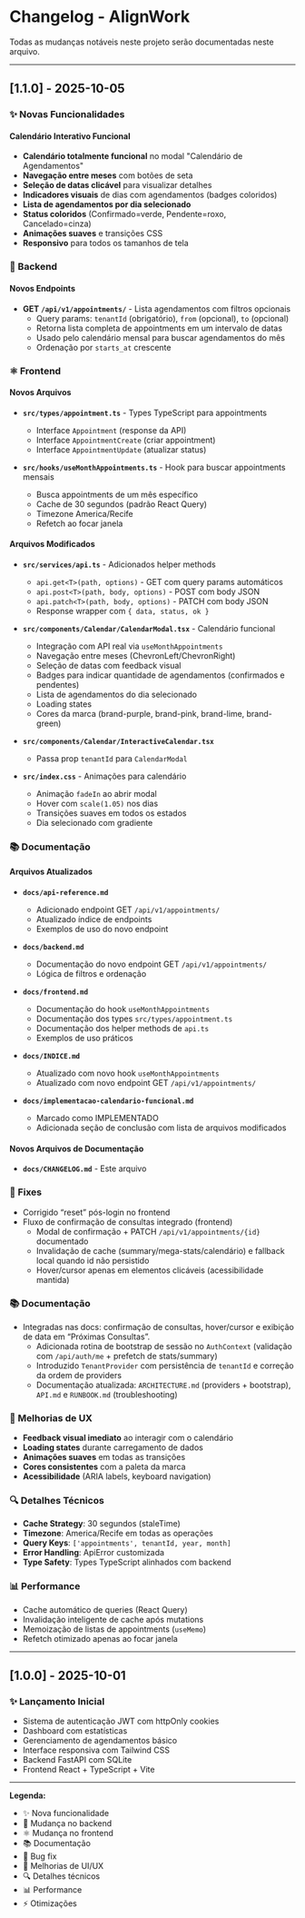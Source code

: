 # Changelog - AlignWork

Todas as mudanças notáveis neste projeto serão documentadas neste arquivo.

---

## [1.1.0] - 2025-10-05

### ✨ Novas Funcionalidades

#### Calendário Interativo Funcional
- **Calendário totalmente funcional** no modal "Calendário de Agendamentos"
- **Navegação entre meses** com botões de seta
- **Seleção de datas clicável** para visualizar detalhes
- **Indicadores visuais** de dias com agendamentos (badges coloridos)
- **Lista de agendamentos por dia selecionado**
- **Status coloridos** (Confirmado=verde, Pendente=roxo, Cancelado=cinza)
- **Animações suaves** e transições CSS
- **Responsivo** para todos os tamanhos de tela

### 🔧 Backend

#### Novos Endpoints
- **GET `/api/v1/appointments/`** - Lista agendamentos com filtros opcionais
  - Query params: `tenantId` (obrigatório), `from` (opcional), `to` (opcional)
  - Retorna lista completa de appointments em um intervalo de datas
  - Usado pelo calendário mensal para buscar agendamentos do mês
  - Ordenação por `starts_at` crescente

### ⚛️ Frontend

#### Novos Arquivos
- **`src/types/appointment.ts`** - Types TypeScript para appointments
  - Interface `Appointment` (response da API)
  - Interface `AppointmentCreate` (criar appointment)
  - Interface `AppointmentUpdate` (atualizar status)
  
- **`src/hooks/useMonthAppointments.ts`** - Hook para buscar appointments mensais
  - Busca appointments de um mês específico
  - Cache de 30 segundos (padrão React Query)
  - Timezone America/Recife
  - Refetch ao focar janela

#### Arquivos Modificados
- **`src/services/api.ts`** - Adicionados helper methods
  - `api.get<T>(path, options)` - GET com query params automáticos
  - `api.post<T>(path, body, options)` - POST com body JSON
  - `api.patch<T>(path, body, options)` - PATCH com body JSON
  - Response wrapper com `{ data, status, ok }`

- **`src/components/Calendar/CalendarModal.tsx`** - Calendário funcional
  - Integração com API real via `useMonthAppointments`
  - Navegação entre meses (ChevronLeft/ChevronRight)
  - Seleção de datas com feedback visual
  - Badges para indicar quantidade de agendamentos (confirmados e pendentes)
  - Lista de agendamentos do dia selecionado
  - Loading states
  - Cores da marca (brand-purple, brand-pink, brand-lime, brand-green)

- **`src/components/Calendar/InteractiveCalendar.tsx`**
  - Passa prop `tenantId` para `CalendarModal`

- **`src/index.css`** - Animações para calendário
  - Animação `fadeIn` ao abrir modal
  - Hover com `scale(1.05)` nos dias
  - Transições suaves em todos os estados
  - Dia selecionado com gradiente

### 📚 Documentação

#### Arquivos Atualizados
- **`docs/api-reference.md`**
  - Adicionado endpoint GET `/api/v1/appointments/`
  - Atualizado índice de endpoints
  - Exemplos de uso do novo endpoint

- **`docs/backend.md`**
  - Documentação do novo endpoint GET `/api/v1/appointments/`
  - Lógica de filtros e ordenação

- **`docs/frontend.md`**
  - Documentação do hook `useMonthAppointments`
  - Documentação dos types `src/types/appointment.ts`
  - Documentação dos helper methods de `api.ts`
  - Exemplos de uso práticos

- **`docs/INDICE.md`**
  - Atualizado com novo hook `useMonthAppointments`
  - Atualizado com novo endpoint GET `/api/v1/appointments/`

- **`docs/implementacao-calendario-funcional.md`**
  - Marcado como IMPLEMENTADO
  - Adicionada seção de conclusão com lista de arquivos modificados

#### Novos Arquivos de Documentação
- **`docs/CHANGELOG.md`** - Este arquivo

### 🐛 Fixes

- Corrigido “reset” pós-login no frontend
 - Fluxo de confirmação de consultas integrado (frontend)
   - Modal de confirmação + PATCH `/api/v1/appointments/{id}` documentado
   - Invalidação de cache (summary/mega-stats/calendário) e fallback local quando id não persistido
   - Hover/cursor apenas em elementos clicáveis (acessibilidade mantida)

### 📚 Documentação

- Integradas nas docs: confirmação de consultas, hover/cursor e exibição de data em “Próximas Consultas”.
  - Adicionada rotina de bootstrap de sessão no `AuthContext` (validação com `/api/auth/me` + prefetch de stats/summary)
  - Introduzido `TenantProvider` com persistência de `tenantId` e correção da ordem de providers
  - Documentação atualizada: `ARCHITECTURE.md` (providers + bootstrap), `API.md` e `RUNBOOK.md` (troubleshooting)

### 🎨 Melhorias de UX

- **Feedback visual imediato** ao interagir com o calendário
- **Loading states** durante carregamento de dados
- **Animações suaves** em todas as transições
- **Cores consistentes** com a paleta da marca
- **Acessibilidade** (ARIA labels, keyboard navigation)

### 🔍 Detalhes Técnicos

- **Cache Strategy**: 30 segundos (staleTime)
- **Timezone**: America/Recife em todas as operações
- **Query Keys**: `['appointments', tenantId, year, month]`
- **Error Handling**: ApiError customizada
- **Type Safety**: Types TypeScript alinhados com backend

### 📊 Performance

- Cache automático de queries (React Query)
- Invalidação inteligente de cache após mutations
- Memoização de listas de appointments (`useMemo`)
- Refetch otimizado apenas ao focar janela

---

## [1.0.0] - 2025-10-01

### ✨ Lançamento Inicial

- Sistema de autenticação JWT com httpOnly cookies
- Dashboard com estatísticas
- Gerenciamento de agendamentos básico
- Interface responsiva com Tailwind CSS
- Backend FastAPI com SQLite
- Frontend React + TypeScript + Vite

---

**Legenda:**
- ✨ Nova funcionalidade
- 🔧 Mudança no backend
- ⚛️ Mudança no frontend
- 📚 Documentação
- 🐛 Bug fix
- 🎨 Melhorias de UI/UX
- 🔍 Detalhes técnicos
- 📊 Performance
- ⚡ Otimizações


